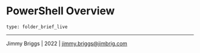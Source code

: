 # PowerShell Overview

````ccard
type: folder_brief_live
````

---

Jimmy Briggs | 2022 | <jimmy.briggs@jimbrig.com>
